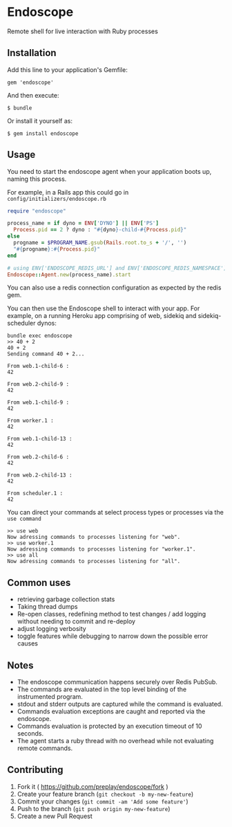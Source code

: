 # Endoscope

Remote shell for live interaction with Ruby processes

## Installation

Add this line to your application's Gemfile:

    gem 'endoscope'

And then execute:

    $ bundle

Or install it yourself as:

    $ gem install endoscope

## Usage

You need to start the endoscope agent when your application boots up, naming this process.

For example, in a Rails app this could go in `config/initializers/endoscope.rb`

```ruby
require "endoscope"

process_name = if dyno = ENV['DYNO'] || ENV['PS']
  Process.pid == 2 ? dyno : "#{dyno}-child-#{Process.pid}"
else
  progname = $PROGRAM_NAME.gsub(Rails.root.to_s + '/', '')
  "#{progname}:#{Process.pid}"
end

# using ENV['ENDOSCOPE_REDIS_URL'] and ENV['ENDOSCOPE_REDIS_NAMESPACE']
Endoscope::Agent.new(process_name).start
```

You can also use a redis connection configuration as expected by the redis gem.

You can then use the Endoscope shell to interact with your app.
For example, on a running Heroku app comprising of web, sidekiq and
sidekiq-scheduler dynos:

```
bundle exec endoscope
>> 40 + 2
40 + 2
Sending command 40 + 2...

From web.1-child-6 :
42

From web.2-child-9 :
42

From web.1-child-9 :
42

From worker.1 :
42

From web.1-child-13 :
42

From web.2-child-6 :
42

From web.2-child-13 :
42

From scheduler.1 :
42

```

You can direct your commands at select process types or processes via
the `use command`

```
>> use web
Now adressing commands to processes listening for "web".
>> use worker.1
Now adressing commands to processes listening for "worker.1".
>> use all
Now adressing commands to processes listening for "all".
```

## Common uses
* retrieving garbage collection stats
* Taking thread dumps
* Re-open classes, redefining method to test changes / add logging without needing to commit and re-deploy
* adjust logging verbosity
* toggle features while debugging to narrow down the possible error causes


## Notes

* The endoscope communication happens securely over Redis PubSub.
* The commands are evaluated in the top level binding of the instrumented program.
* stdout and stderr outputs are captured while the command is evaluated.
* Commands evaluation exceptions are caught and reported via the endoscope.
* Commands evaluation is protected by an execution timeout of 10 seconds.
* The agent starts a ruby thread with no overhead while not evaluating remote commands.

## Contributing

1. Fork it ( https://github.com/preplay/endoscope/fork )
2. Create your feature branch (`git checkout -b my-new-feature`)
3. Commit your changes (`git commit -am 'Add some feature'`)
4. Push to the branch (`git push origin my-new-feature`)
5. Create a new Pull Request
